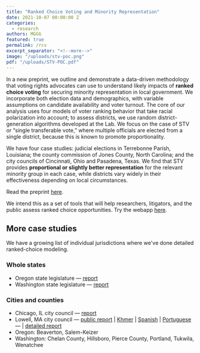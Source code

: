 ```yaml
---
title: "Ranked Choice Voting and Minority Representation"
date: 2021-10-07 00:00:00 Z
categories:
  - research
authors: MGGG
featured: true
permalink: /rcv
excerpt_separator: "<!--more-->"
image: "/uploads/stv-poc.png"
pdf: "/uploads/STV-POC.pdf"
---
```


In a new preprint, we outline and demonstrate a data-driven methodology that voting rights advocates can use to understand likely impacts of **ranked choice voting** for securing minority representation in local government. We incorporate both election data and demographics, with variable assumptions on candidate availability and voter turnout. The core of our analysis uses four models of voter ranking behavior that take racial polarization into account; to assess districts, we use random district-generation algorithms developed at the Lab. We focus on the case of STV or “single transferable vote,” where multiple officials are elected from a single district, because this is known to promote proportionality.

<!--more-->

We have four case studies: judicial elections in Terrebonne Parish, Louisiana; the county commission of Jones County, North Carolina; and the city councils of Cincinnati, Ohio and Pasadena, Texas. We find that STV provides **proportional or slightly better representation** for the relevant minority group in each case, while districts vary widely in their effectiveness depending on local circumstances.

Read the preprint [here](https://papers.ssrn.com/sol3/papers.cfm?abstract_id=3778021).  

We intend this as a set of tools that will help researchers, litigators, and the public assess ranked choice opportunities.  Try the webapp [here](https://mggg.github.io/rcv-webapp).

## More case studies
We have a growing list of individual jurisdictions where we've done detailed ranked-choice modeling.  

### Whole states

* Oregon state legislature &mdash; [report](https://mggg.org/publications/Oregon.pdf)
* Washington state legislature &mdash; [report](https://mggg.org/publications/Washington.pdf)

### Cities and counties

* Chicago, IL city council &mdash; [report](https://mggg.org/publications/Chicago.pdf)
* Lowell, MA city council &mdash; [public report](https://mggg.org/publications/Lowell-Report.pdf) | [Khmer](https://mggg.org/publications/Lowell-Report_KH.pdf) | [Spanish](https://mggg.org/publications/Lowell-Report_SP.pdf) | [Portuguese](https://mggg.org/publications/Lowell-Report_PT.pdf) &mdash; | [detailed report](https://mggg.org/publications/Lowell-Detailed-Report.pdf)
* Oregon: Beaverton, Salem-Keizer
* Washington: Chelan County, Hillsboro, Pierce County, Portland, Tukwila, Wenatchee
